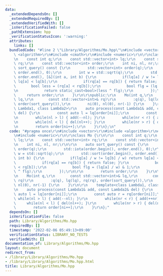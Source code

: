 ```yaml
---
data:
  _extendedDependsOn: []
  _extendedRequiredBy: []
  _extendedVerifiedWith: []
  _isVerificationFailed: false
  _pathExtension: hpp
  _verificationStatusIcon: ':warning:'
  attributes:
    links: []
  bundledCode: "#line 2 \"Library/Algorithms/Mo.hpp\"\n#include <vector>\r\n#include\
    \ <algorithm>\r\n#include <cmath>\r\n#include <numeric>\r\n\r\nclass Mo {\r\n\r\
    \n    const int q;\r\n    const std::vector<int> lq;\r\n    const std::vector<int>\
    \ rq;\r\n    const std::vector<int> order;\r\n    int ni, nl, nr;\r\n\r\n    auto\
    \ sort_query() const {\r\n        std::vector<int> order(q);\r\n        std::iota(order.begin(),\
    \ order.end(), 0);\r\n        int w = std::sqrt(q);\r\n        std::sort(order.begin(),\
    \ order.end(), [&](int a, int b) {\r\n            if(lq[a] / w != lq[b] / w) return\
    \ lq[a] < lq[b];\r\n            if(rq[a] == rq[b]) { return false; }\r\n     \
    \       bool less = (rq[a] < rq[b]);\r\n            bool flg = (lq[a] / w) & 1;\r\
    \n            return static_cast<bool>(less ^ flg);\r\n        });\r\n\r\n   \
    \     return order;\r\n    }\r\n\r\npublic:\r\n    Mo(int q,\r\n       const std::vector<int>&\
    \ lq,\r\n       const std::vector<int>& rq)\r\n        :q(q), lq(lq), rq(rq),\
    \ order(sort_query()),\r\n        ni(0), nl(0), nr(-1) {\r\n    }\r\n\r\n    template<class\
    \ Lambda1, class Lambda2>\r\n    auto process(const Lambda1& add, const Lambda2&\
    \ del) {\r\n        const auto l = lq[order[ni]];\r\n        const auto r = rq[order[ni]];\r\
    \n        while(nl > l) { add(--nl); }\r\n        while(nr < r) { add(++nr); }\r\
    \n        while(nl < l) { del(nl++); }\r\n        while(nr > r) { del(nr--); }\r\
    \n        return order[ni++];\r\n    }\r\n};\n"
  code: "#pragma once\r\n#include <vector>\r\n#include <algorithm>\r\n#include <cmath>\r\
    \n#include <numeric>\r\n\r\nclass Mo {\r\n\r\n    const int q;\r\n    const std::vector<int>\
    \ lq;\r\n    const std::vector<int> rq;\r\n    const std::vector<int> order;\r\
    \n    int ni, nl, nr;\r\n\r\n    auto sort_query() const {\r\n        std::vector<int>\
    \ order(q);\r\n        std::iota(order.begin(), order.end(), 0);\r\n        int\
    \ w = std::sqrt(q);\r\n        std::sort(order.begin(), order.end(), [&](int a,\
    \ int b) {\r\n            if(lq[a] / w != lq[b] / w) return lq[a] < lq[b];\r\n\
    \            if(rq[a] == rq[b]) { return false; }\r\n            bool less = (rq[a]\
    \ < rq[b]);\r\n            bool flg = (lq[a] / w) & 1;\r\n            return static_cast<bool>(less\
    \ ^ flg);\r\n        });\r\n\r\n        return order;\r\n    }\r\n\r\npublic:\r\
    \n    Mo(int q,\r\n       const std::vector<int>& lq,\r\n       const std::vector<int>&\
    \ rq)\r\n        :q(q), lq(lq), rq(rq), order(sort_query()),\r\n        ni(0),\
    \ nl(0), nr(-1) {\r\n    }\r\n\r\n    template<class Lambda1, class Lambda2>\r\
    \n    auto process(const Lambda1& add, const Lambda2& del) {\r\n        const\
    \ auto l = lq[order[ni]];\r\n        const auto r = rq[order[ni]];\r\n       \
    \ while(nl > l) { add(--nl); }\r\n        while(nr < r) { add(++nr); }\r\n   \
    \     while(nl < l) { del(nl++); }\r\n        while(nr > r) { del(nr--); }\r\n\
    \        return order[ni++];\r\n    }\r\n};"
  dependsOn: []
  isVerificationFile: false
  path: Library/Algorithms/Mo.hpp
  requiredBy: []
  timestamp: '2022-02-06 05:49:13+09:00'
  verificationStatus: LIBRARY_NO_TESTS
  verifiedWith: []
documentation_of: Library/Algorithms/Mo.hpp
layout: document
redirect_from:
- /library/Library/Algorithms/Mo.hpp
- /library/Library/Algorithms/Mo.hpp.html
title: Library/Algorithms/Mo.hpp
---
```

